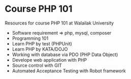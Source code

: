 # Course PHP 101
Resources for course PHP 101 at Walailak University

* Software requirement => php, mysql, composer
* Programming 101
* Learn PHP by test (PHPUnit)
* Learn PHP by KATA/DOJO
* Working with database via PDO (PHP Data Object)
* Develope web application with PHP
* Source control with GIT
* Automated Acceptance Testing with Robot framework
